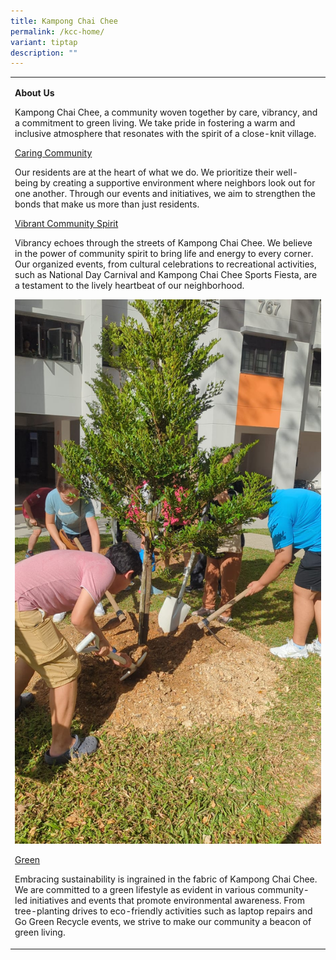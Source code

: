 ```yaml
---
title: Kampong Chai Chee
permalink: /kcc-home/
variant: tiptap
description: ""
---
```

<table>
<tbody>
<tr>
<td rowspan="1" colspan="1">
<p><strong>About Us</strong>
</p>
<p>Kampong Chai Chee, a community woven together by care, vibrancy, and a
commitment to green living. We take pride in fostering a warm and inclusive
atmosphere that resonates with the spirit of a close-knit village.</p>
<p></p>
<p><u>Caring Community</u>
</p>
<p>Our residents are at the heart of what we do. We prioritize their well-being
by creating a supportive environment where neighbors look out for one another.
Through our events and initiatives, we aim to strengthen the bonds that
make us more than just residents.</p>
<p></p>
<p></p>
<p><u>Vibrant Community Spirit</u>
</p>
<p>Vibrancy echoes through the streets of Kampong Chai Chee. We believe in
the power of community spirit to bring life and energy to every corner.
Our organized events, from cultural celebrations to recreational activities,
such as National Day Carnival and Kampong Chai Chee Sports Fiesta, are
a testament to the lively heartbeat of our neighborhood.</p>
<p></p>
<p></p>
<p></p>
<div class="isomer-image-wrapper">
<img style="width: 100%" height="auto" width="100%" alt="Longvale Tree Planting Day" src="/images/IMG_20240331_WA0016.jpg">
</div>
<p><u>Green</u>
</p>
<p>Embracing sustainability is ingrained in the fabric of Kampong Chai Chee.
We are committed to a green lifestyle as evident in various community-led
initiatives and events that promote environmental awareness. From tree-planting
drives to eco-friendly activities such as laptop repairs and Go Green Recycle
events, we strive to make our community a beacon of green living.</p>
<p></p>
</td>
</tr>
</tbody>
</table>
<p></p>